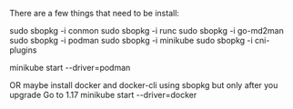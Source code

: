 There are a few things that need to be install:

sudo sbopkg -i conmon
sudo sbopkg -i runc
sudo sbopkg -i go-md2man
sudo sbopkg -i podman
sudo sbopkg -i minikube
sudo sbopkg -i cni-plugins



minikube start  --driver=podman


OR maybe install docker and docker-cli using sbopkg but only after you upgrade Go to 1.17
minikube start  --driver=docker
